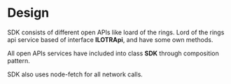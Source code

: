 # Design

SDK consists of different open APIs like loard of the rings. Lord of the rings api service based of interface **ILOTRApi**, and have some own methods.

All open APIs services have included into class **SDK** through composition pattern.

SDK also uses node-fetch for all network calls.